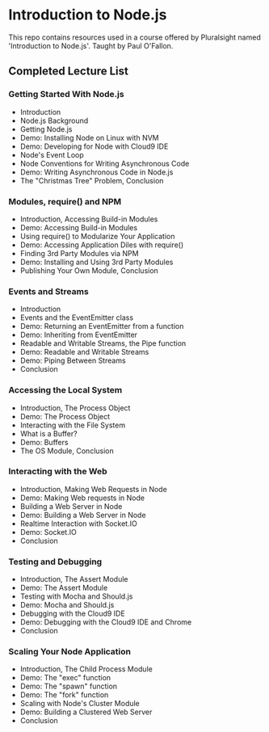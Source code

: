 # Introduction to Node.js
This repo contains resources used in a course offered by Pluralsight named 'Introduction to Node.js'. Taught by Paul O'Fallon.

## Completed Lecture List
### Getting Started With Node.js
* Introduction
* Node.js Background
* Getting Node.js
* Demo: Installing Node on Linux with NVM
* Demo: Developing for Node with Cloud9 IDE
* Node's Event Loop
* Node Conventions for Writing Asynchronous Code
* Demo: Writing Asynchronous Code in Node.js
* The "Christmas Tree" Problem, Conclusion

### Modules, require() and NPM
* Introduction, Accessing Build-in Modules
* Demo: Accessing Build-in Modules
* Using require() to Modularize Your Application
* Demo: Accessing Application Diles with require()
* Finding 3rd Party Modules via NPM
* Demo: Installing and Using 3rd Party Modules
* Publishing Your Own Module, Conclusion

### Events and Streams
* Introduction
* Events and the EventEmitter class
* Demo: Returning an EventEmitter from a function
* Demo: Inheriting from EventEmitter
* Readable and Writable Streams, the Pipe function
* Demo: Readable and Writable Streams
* Demo: Piping Between Streams
* Conclusion

### Accessing the Local System
* Introduction, The Process Object
* Demo: The Process Object
* Interacting with the File System
* What is a Buffer?
* Demo: Buffers
* The OS Module, Conclusion

### Interacting with the Web
* Introduction, Making Web Requests in Node
* Demo: Making Web requests in Node
* Building a Web Server in Node
* Demo: Building a Web Server in Node
* Realtime Interaction with Socket.IO
* Demo: Socket.IO
* Conclusion

### Testing and Debugging
* Introduction, The Assert Module
* Demo: The Assert Module
* Testing with Mocha and Should.js
* Demo: Mocha and Should.js
* Debugging with the Cloud9 IDE
* Demo: Debugging with the Cloud9 IDE and Chrome
* Conclusion

### Scaling Your Node Application
* Introduction, The Child Process Module
* Demo: The "exec" function
* Demo: The "spawn" function
* Demo: The "fork" function
* Scaling with Node's Cluster Module
* Demo: Building a Clustered Web Server
* Conclusion